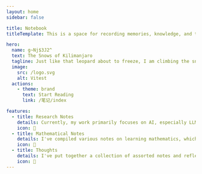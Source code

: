 ```yaml
---
layout: home
sidebar: false

title: Notebook
titleTemplate: This is a space for recording memories, knowledge, and thoughts.

hero:
  name: g~Nj$3J2^
  text: The Snows of Kilimanjaro
  tagline: Just like that leopard about to freeze, I am climbing the snowy mountain.
  image:
    src: /logo.svg
    alt: Vitest
  actions:
    - theme: brand
      text: Start Reading
      link: /笔记/index

features:
  - title: Research Notes
    details: Currently, my work primarily focuses on AI, especially LLMs. This includes my own ideas, observations, and reflections.
    icon: 🌈
  - title: Mathematical Notes
    details: I've compiled various notes on learning mathematics, which include connections between different mathematical concepts and thoughts on effective learning methods.
    icon: 📃
  - title: Thoughts
    details: I've put together a collection of assorted notes and reflections, which include records of learning and reading driven by my interests, as well as thoughts and reflections on various experiences.
    icon: 🚀
---
```


<HomePage />
